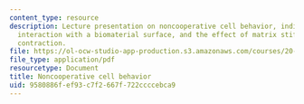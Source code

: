 ```yaml
---
content_type: resource
description: Lecture presentation on noncooperative cell behavior, individual cell
  interaction with a biomaterial surface, and the effect of matrix stiffness on cell
  contraction.
file: https://ol-ocw-studio-app-production.s3.amazonaws.com/courses/20-441j-biomaterials-tissue-interactions-fall-2009/9580886fef93c7f2667f722ccccebca9_MIT20_441JF09_lec13_iy.pdf
file_type: application/pdf
resourcetype: Document
title: Noncooperative cell behavior
uid: 9580886f-ef93-c7f2-667f-722ccccebca9
---
```

